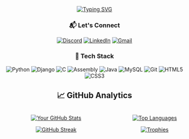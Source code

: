 <div align="center">

<!-- Typing Animation -->
[![Typing SVG](https://readme-typing-svg.herokuapp.com?font=Fira+Code&pause=1000&color=00F718&width=200&lines=Hi+There!;I'm+Malek)](https://git.io/typing-svg)

<!-- Contact Section -->
<h3>📬 Let's Connect</h3>

[![Discord](https://img.shields.io/badge/-Discord-5865F2?style=for-the-badge&logo=discord&logoColor=white)](https://discord.gg/mylink)
[![LinkedIn](https://img.shields.io/badge/-LinkedIn-0A66C2?style=for-the-badge&logo=linkedin&logoColor=white)](https://linkedin.com/in/myprofile)
[![Gmail](https://img.shields.io/badge/-Gmail-EA4335?style=for-the-badge&logo=gmail&logoColor=white)](mailto:your@gmail.com)

<!-- Tech Stack Section -->
<h3>🚀 Tech Stack</h3>

![Python](https://img.shields.io/badge/-Python-3776AB?style=for-the-badge&logo=python&logoColor=white&labelColor=306998&color=FFD43B)
![Django](https://img.shields.io/badge/-Django-092E20?style=for-the-badge&logo=django&logoColor=white&labelColor=0C4B33&color=white)
![C](https://img.shields.io/badge/-C-00599C?style=for-the-badge&logo=c&logoColor=white&labelColor=A8B9CC)
![Assembly](https://img.shields.io/badge/-Assembly-6E4C13?style=for-the-badge&logo=asm&logoColor=white&labelColor=black)
![Java](https://img.shields.io/badge/-Java-007396?style=for-the-badge&logo=openjdk&logoColor=white&labelColor=5382A1)
![MySQL](https://img.shields.io/badge/-MySQL-4479A1?style=for-the-badge&logo=mysql&logoColor=white&labelColor=005C84)
![Git](https://img.shields.io/badge/-Git-F05032?style=for-the-badge&logo=git&logoColor=white&labelColor=E44C30)
![HTML5](https://img.shields.io/badge/-HTML5-E34F26?style=for-the-badge&logo=html5&logoColor=white&labelColor=EB5E28)
![CSS3](https://img.shields.io/badge/-CSS3-1572B6?style=for-the-badge&logo=css3&logoColor=white&labelColor=2965F1)

## 📈 GitHub Analytics

<div style="display: flex; justify-content: space-between; align-items: flex-start; flex-wrap: wrap;">
  <div style="flex: 1; min-width: 300px; margin-right: 20px;">
    
  [![Your GitHub Stats](https://github-readme-stats.vercel.app/api?username=Malekio&show_icons=true&theme=radical&hide_border=true&bg_color=00000000&title_color=FF6B00&text_color=FFFFFF&icon_color=FF9E00&include_all_commits=true)](https://github.com/Malekio)
    
[![GitHub Streak](https://streak-stats.demolab.com/?user=Malekio&theme=radical)](https://git.io/streak-stats)  </div>
  
  <div style="flex: 1; min-width: 50px;">
    
  [![Top Languages](https://github-readme-stats.vercel.app/api/top-langs/?username=Malekio&layout=compact&theme=radical&hide_border=true&bg_color=00000000&title_color=FF6B00&text_color=FFFFFF)](https://github.com/Malekio)
    
  [![Trophies](https://github-profile-trophy.vercel.app/?username=Malekio&theme=radical&no-bg=true&no-frame=true&column=3&margin-w=15)](https://github.com/ryo-ma/github-profile-trophy)
  </div>
</div>

</div>
